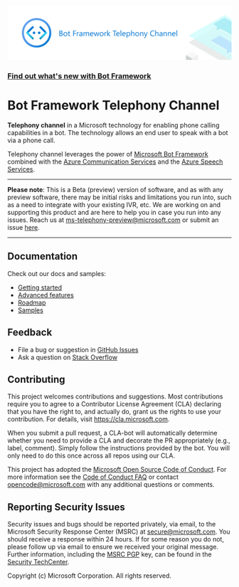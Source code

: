 <!-- ![](images/bot-framework-default.png) -->

<p align="center">
  <img src="images/bot-framework-default.png" />
</p>

### [Find out what's new with Bot Framework](https://github.com/Microsoft/botframework/blob/main/whats-new.md#whats-new)

# Bot Framework Telephony Channel

**Telephony channel** in a Microsoft technology for enabling phone calling capabilities in a bot. The technology allows an end user to speak with a bot via a phone call.

Telephony channel leverages the power of [Microsoft Bot Framework](https://dev.botframework.com) combined with the [Azure Communication Services](https://azure.microsoft.com/en-us/services/communication-services) and the [Azure Speech Services](https://azure.microsoft.com/en-us/services/cognitive-services/speech-services). 
 
 ---
__Please note__:  This is a Beta (preview) version of software, and as with any preview software, there may be initial risks and limitations you run into, such as a need to integrate with your existing IVR, etc. We are working on and supporting this product and are here to help you in case you run into any issues. Reach us at ms-telephony-preview@microsoft.com or submit an issue [here](https://github.com/microsoft/botframework-telephony/issues).

---

## Documentation

Check out our docs and samples:

* [Getting started](GettingStarted.md)
* [Advanced features](AdvancedFeatures.md)
* [Roadmap](roadmap.md)
* [Samples](https://github.com/microsoft/botframework-telephony/tree/pubprev/samples)

## Feedback

* File a bug or suggestion in [GitHub Issues](https://github.com/microsoft/botframework-telephony/issues)
* Ask a question on [Stack Overflow](https://stackoverflow.com/questions/tagged/botframework)


## Contributing

This project welcomes contributions and suggestions.  Most contributions require you to agree to a
Contributor License Agreement (CLA) declaring that you have the right to, and actually do, grant us
the rights to use your contribution. For details, visit https://cla.microsoft.com.

When you submit a pull request, a CLA-bot will automatically determine whether you need to provide
a CLA and decorate the PR appropriately (e.g., label, comment). Simply follow the instructions
provided by the bot. You will only need to do this once across all repos using our CLA.

This project has adopted the [Microsoft Open Source Code of Conduct](https://opensource.microsoft.com/codeofconduct/).
For more information see the [Code of Conduct FAQ](https://opensource.microsoft.com/codeofconduct/faq/) or
contact [opencode@microsoft.com](mailto:opencode@microsoft.com) with any additional questions or comments.

## Reporting Security Issues

Security issues and bugs should be reported privately, via email, to the Microsoft Security Response Center (MSRC) at [secure@microsoft.com](mailto:secure@microsoft.com). You should receive a response within 24 hours. If for some reason you do not, please follow up via email to ensure we received your original message. Further information, including the [MSRC PGP](https://technet.microsoft.com/en-us/security/dn606155) key, can be found in the [Security TechCenter](https://technet.microsoft.com/en-us/security/default).

Copyright (c) Microsoft Corporation. All rights reserved.
